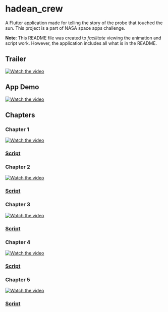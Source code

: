 # hadean_crew

A Flutter application made for telling the story of the probe that touched the sun. This project is a part of NASA space apps challenge.

**Note**: This README file was created to _facilitate_ viewing the animation and script work. However, the application includes all what is in the README.

## Trailer
[![Watch the video](https://img.youtube.com/vi/v4TL0zOVxVc/hqdefault.jpg)](https://youtu.be/v4TL0zOVxVc)

## App Demo
[![Watch the video](https://img.youtube.com/vi/WVcwa297grQ/maxresdefault.jpg)](https://youtu.be/WVcwa297grQ)

## Chapters
### Chapter 1
[![Watch the video](https://img.youtube.com/vi/Rxt9MRZOdpY/hqdefault.jpg)](https://youtu.be/Rxt9MRZOdpY)
### [Script](https://drive.google.com/file/d/1wP7zQnWnPoRYksU0bQ5ZCYn80XK1GMRT/view?usp=sharing)


### Chapter 2
[![Watch the video](https://img.youtube.com/vi/K8oVw9xRUqo/hqdefault.jpg)](https://youtu.be/K8oVw9xRUqo)
### [Script](https://drive.google.com/file/d/1kRm-lXNKmL7UK63JLaMuPi41rVAscUuw/view?usp=sharing)


### Chapter 3
[![Watch the video](https://img.youtube.com/vi/SBTMBla0wPg/hqdefault.jpg)](https://youtu.be/SBTMBla0wPg)
### [Script](https://drive.google.com/file/d/1qfuLtXa7ltgOIHfcxbVZowFoUwzQlEdt/view?usp=sharing)


### Chapter 4
[![Watch the video](https://img.youtube.com/vi/mvh_cFw9Uzc/hqdefault.jpg)](https://youtu.be/mvh_cFw9Uzc)
### [Script](https://drive.google.com/file/d/1myTvuQMtXuvoFflLgbAcidtoEhEiCfz0/view?usp=sharing)


### Chapter 5
[![Watch the video](https://img.youtube.com/vi/6eBNEcQp_es/hqdefault.jpg)](https://youtu.be/6eBNEcQp_es)
### [Script](https://drive.google.com/file/d/1aoijRKYhCzYmSOUU0WVfUI5er_-uh1Gs/view?usp=sharing)
